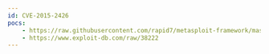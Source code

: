 ```yaml
---
id: CVE-2015-2426
pocs:
    - https://raw.githubusercontent.com/rapid7/metasploit-framework/master/modules/exploits/windows/local/ms15_078_atmfd_bof.rb
    - https://www.exploit-db.com/raw/38222
---
```

